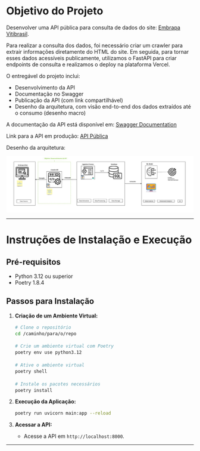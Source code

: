 
# Objetivo do Projeto

Desenvolver uma API pública para consulta de dados do site: [Embrapa Vitibrasil](http://vitibrasil.cnpuv.embrapa.br/).

Para realizar a consulta dos dados, foi necessário criar um crawler para extrair informações diretamente do HTML do site. Em seguida, para tornar esses dados acessíveis publicamente, utilizamos o FastAPI para criar endpoints de consulta e realizamos o deploy na plataforma Vercel.

O entregável do projeto inclui:

- Desenvolvimento da API
- Documentação no Swagger
- Publicação da API (com link compartilhável)
- Desenho da arquitetura, com visão end-to-end dos dados extraídos até o consumo (desenho macro)

A documentação da API está disponível em: [Swagger Documentation](https://api-embrapa-tech-1-i9l0snkng-leonardo-lucas-pereiras-projects.vercel.app/docs)

Link para a API em produção: [API Pública](https://api-embrapa-tech-1-i9l0snkng-leonardo-lucas-pereiras-projects.vercel.app/)

Desenho da arquitetura:

![Desenho da arquitetura](https://github.com/lleonardo-p/api_embrapa_tech_1/blob/4a53ae8887de5876ea081f8d4e6e99fe4100307a/architecture/architecture.jpg)



---

# Instruções de Instalação e Execução

## Pré-requisitos

- Python 3.12 ou superior
- Poetry 1.8.4

## Passos para Instalação

1. **Criação de um Ambiente Virtual:**
   ```bash
   # Clone o repositório
   cd /caminho/para/o/repo

   # Crie um ambiente virtual com Poetry
   poetry env use python3.12

   # Ative o ambiente virtual
   poetry shell
   
   # Instale os pacotes necessários
   poetry install
   ```

2. **Execução da Aplicação:**
   ```bash
   poetry run uvicorn main:app --reload
   ```

3. **Acessar a API:**
   - Acesse a API em `http://localhost:8000`.

---
